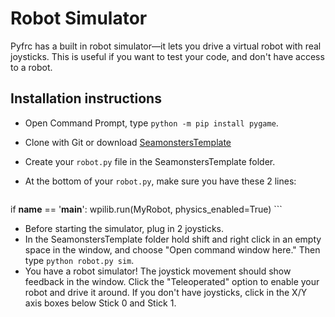 # Robot Simulator

Pyfrc has a built in robot simulator&mdash;it lets you drive a virtual robot with real joysticks. This is useful if you want to test your code, and don't have access to a robot.

## Installation instructions
- Open Command Prompt, type `python -m pip install pygame`.
- Clone with Git or download [SeamonstersTemplate](https://github.com/seamonsters-2605/SeamonstersTemplate)
- Create your `robot.py` file in the SeamonstersTemplate folder.
- At the bottom of your `robot.py`, make sure you have these 2 lines:

    ```
if __name__ == '__main__':
    wpilib.run(MyRobot, physics_enabled=True)
    ```

- Before starting the simulator, plug in 2 joysticks.
- In the SeamonstersTemplate folder hold shift and right click in an empty space in the window, and choose "Open command window here." Then type `python robot.py sim`.
- You have a robot simulator! The joystick movement should show feedback in the window. Click the "Teleoperated" option to enable your robot and drive it around. If you don't have joysticks, click in the X/Y axis boxes below Stick 0 and Stick 1.